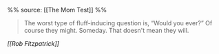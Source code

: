 
%%
source: [[The Mom Test]]
%%

> The worst type of fluff-inducing question is, “Would you ever?” Of course they might. Someday. That doesn't mean they will.

*[[Rob Fitzpatrick]]*